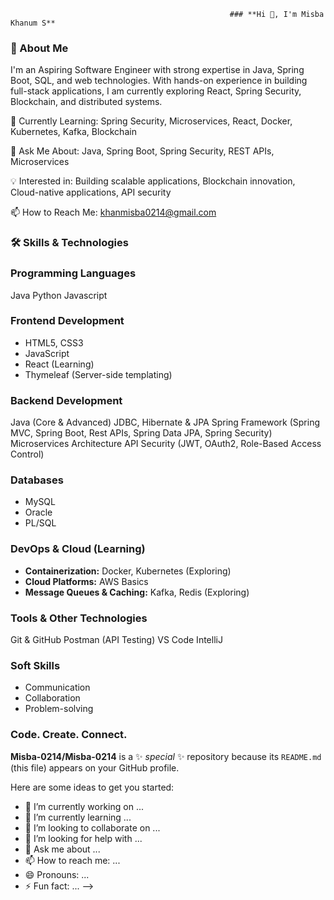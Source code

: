                                                      ### **Hi 👋, I'm Misba Khanum S**
                                                                        
                                                                        
### **🚀 About Me**

I'm an Aspiring Software Engineer with strong expertise in Java, Spring Boot, SQL, and web technologies. With hands-on experience in building full-stack applications, I am currently exploring React, Spring Security, Blockchain, and distributed systems.

🔭 Currently Learning: Spring Security, Microservices, React, Docker, Kubernetes, Kafka, Blockchain

💬 Ask Me About: Java, Spring Boot, Spring Security,  REST APIs, Microservices

💡 Interested in: Building scalable applications, Blockchain innovation,  Cloud-native applications, API security

📫 How to Reach Me: khanmisba0214@gmail.com


### **🛠️ Skills & Technologies**

### **Programming Languages**
  Java
  Python
  Javascript
  
### **Frontend Development**
* HTML5, CSS3
* JavaScript
* React (Learning)
* Thymeleaf (Server-side templating)
  
### **Backend Development**
  Java (Core & Advanced)
  JDBC, Hibernate & JPA
  Spring Framework (Spring MVC, Spring Boot, Rest APIs, Spring Data JPA, Spring Security)
  Microservices Architecture
  API Security (JWT, OAuth2, Role-Based Access Control)

### **Databases**
* MySQL
* Oracle
* PL/SQL

### **DevOps & Cloud (Learning)**
* **Containerization:** Docker, Kubernetes (Exploring)
* **Cloud Platforms:** AWS Basics
* **Message Queues & Caching:** Kafka, Redis (Exploring)

### **Tools & Other Technologies**
  Git & GitHub
  Postman (API Testing)
  VS Code
  IntelliJ 

### **Soft Skills**
* Communication
* Collaboration
* Problem-solving


### **Code. Create. Connect.**

**Misba-0214/Misba-0214** is a ✨ _special_ ✨ repository because its `README.md` (this file) appears on your GitHub profile.

Here are some ideas to get you started:

- 🔭 I’m currently working on ...
- 🌱 I’m currently learning ...
- 👯 I’m looking to collaborate on ...
- 🤔 I’m looking for help with ...
- 💬 Ask me about ...
- 📫 How to reach me: ...
- 😄 Pronouns: ...
- ⚡ Fun fact: ...
-->
